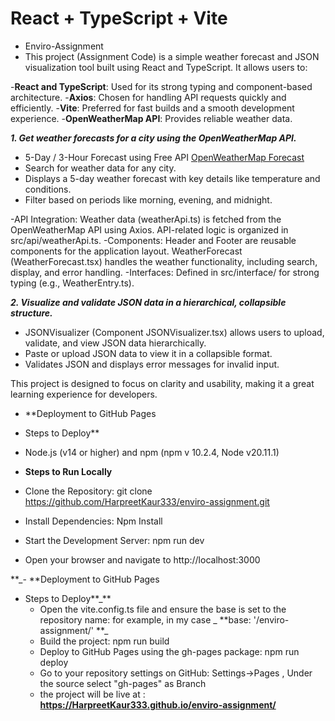 # React + TypeScript + Vite

- Enviro-Assignment
- This project (Assignment Code) is a simple weather forecast and JSON visualization tool built using React and TypeScript. It allows users to:

-**React and TypeScript**: Used for its strong typing and component-based architecture.
-**Axios**: Chosen for handling API requests quickly and efficiently.
-**Vite**: Preferred for fast builds and a smooth development experience.
-**OpenWeatherMap API**: Provides reliable weather data.

_**1. Get weather forecasts for a city using the OpenWeatherMap API.**_  
- 5-Day / 3-Hour Forecast using Free API [OpenWeatherMap Forecast](https://openweathermap.org/forecast5)  
- Search for weather data for any city.  
- Displays a 5-day weather forecast with key details like temperature and conditions.  
- Filter based on periods like morning, evening, and midnight.  


 -API Integration: Weather data (weatherApi.ts) is fetched from the OpenWeatherMap API using Axios. API-related logic is organized in src/api/weatherApi.ts.
 -Components: Header and Footer are reusable components for the application layout. WeatherForecast (WeatherForecast.tsx) handles the weather functionality, including search, display, and error handling.
 -Interfaces: Defined in src/interface/ for strong typing (e.g., WeatherEntry.ts).


**_2. Visualize and validate JSON data in a hierarchical, collapsible structure._**
 - JSONVisualizer (Component JSONVisualizer.tsx) allows users to upload, validate, and view JSON data hierarchically.
 - Paste or upload JSON data to view it in a collapsible format.
 - Validates JSON and displays error messages for invalid input.



This project is designed to focus on clarity and usability, making it a great learning experience for developers.

- **Deployment to GitHub Pages
- Steps to Deploy**
 -  Node.js (v14 or higher) and npm (npm v 10.2.4, Node v20.11.1)

- **Steps to Run Locally**
 - Clone the Repository: git clone https://github.com/HarpreetKaur333/enviro-assignment.git
- Install Dependencies: Npm Install
 - Start the Development Server: npm run dev
- Open your browser and navigate to http://localhost:3000

**_- **Deployment to GitHub Pages
- Steps to Deploy**_**
  - Open the vite.config.ts file and ensure the base is set to the repository name: for example, in my case _ **base: '/enviro-assignment/' **_
  - Build the project: npm run build
  - Deploy to GitHub Pages using the gh-pages package: npm run deploy
  - Go to your repository settings on GitHub: Settings->Pages , Under the source select "gh-pages" as Branch
  - the project will be live at : **https://HarpreetKaur333.github.io/enviro-assignment/**


